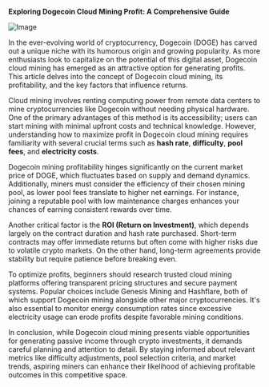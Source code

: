 **Exploring Dogecoin Cloud Mining Profit: A Comprehensive Guide**

![Image](https://github.com/user-attachments/assets/31692037-0104-4703-abd1-696b6a7dd41b)

In the ever-evolving world of cryptocurrency, Dogecoin (DOGE) has carved out a unique niche with its humorous origin and growing popularity. As more enthusiasts look to capitalize on the potential of this digital asset, Dogecoin cloud mining has emerged as an attractive option for generating profits. This article delves into the concept of Dogecoin cloud mining, its profitability, and the key factors that influence returns.

Cloud mining involves renting computing power from remote data centers to mine cryptocurrencies like Dogecoin without needing physical hardware. One of the primary advantages of this method is its accessibility; users can start mining with minimal upfront costs and technical knowledge. However, understanding how to maximize profit in Dogecoin cloud mining requires familiarity with several crucial terms such as **hash rate**, **difficulty**, **pool fees**, and **electricity costs**.

Dogecoin mining profitability hinges significantly on the current market price of DOGE, which fluctuates based on supply and demand dynamics. Additionally, miners must consider the efficiency of their chosen mining pool, as lower pool fees translate to higher net earnings. For instance, joining a reputable pool with low maintenance charges enhances your chances of earning consistent rewards over time.

Another critical factor is the **ROI (Return on Investment)**, which depends largely on the contract duration and hash rate purchased. Short-term contracts may offer immediate returns but often come with higher risks due to volatile crypto markets. On the other hand, long-term agreements provide stability but require patience before breaking even.

To optimize profits, beginners should research trusted cloud mining platforms offering transparent pricing structures and secure payment systems. Popular choices include Genesis Mining and Hashflare, both of which support Dogecoin mining alongside other major cryptocurrencies. It's also essential to monitor energy consumption rates since excessive electricity usage can erode profits despite favorable mining conditions.

In conclusion, while Dogecoin cloud mining presents viable opportunities for generating passive income through crypto investments, it demands careful planning and attention to detail. By staying informed about relevant metrics like difficulty adjustments, pool selection criteria, and market trends, aspiring miners can enhance their likelihood of achieving profitable outcomes in this competitive space.